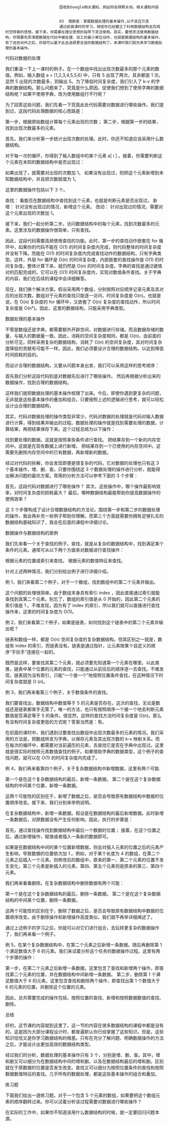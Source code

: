 
                            
                            因收到Google相关通知，网站将会择期关闭。相关通知内容
                            
                            
                            03  增删查：掌握数据处理的基本操作,以不变应万变
                            通过前面课时的学习，相信你已经建立了利用数据结构去完成时空转移的思想。接下来，你需要在理论思想的指导下灵活使用。其实，要想灵活使用数据结构，你需要先弄清楚数据在代码中被处理、加工的最小单位动作，也就是数据结构的基本操作，有了这些动作之后，你就可以基于此去选择更合适的数据结构了。本课时我们就先来学习数据处理的基本操作。

代码对数据的处理

我们重温一下上一课时的例子。在一个数组中找出出现次数最多的那个元素的数值。例如，输入数组 a = [1,2,3,4,5,5,6] 中，只有 5 出现了两次，其余都是 1 次。显然 5 出现的次数最多，则输出 5。为了降低时间复杂度，我们引入了 k-v 的字典的数据结构。那么问题来了，究竟是什么原因，促使我们想到了使用字典的数据结构呢？如果不使用字典，改为使用数组行不行呢？

为了回答这些问题，我们先看一下究竟此处代码需要对数据进行哪些操作。我们提到过，这段代码处理数据的核心思路是：


第一步，根据原始数组计算每个元素出现的次数；
第二步，根据第一步的结果，找到出现次数最多的元素。


首先，我们来分析第一步统计出现次数的处理。此时，你还不知道应该采用什么数据结构。

对于每一次的循环，你得到了输入数组中的某个元素 a[ i ] 。接着，你需要判断这个元素在未知的数据结构中是否出现过：


如果出现了，就需要对出现的次数加 1。
如果没有出现过，则把这个元素新增到未知数据结构中，并且把次数赋值为 1。




这里的数据操作包括以下 3 个。


查找： 看能否在数据结构中查找到这个元素，也就是判断元素是否出现过。
新增： 针对没有出现过的情况，新增这个元素。
改动： 针对出现过的情况，需要对这个元素出现的次数加 1。


接下来，我们一起分析第二步。访问数据结构中的每个元素，找到次数最多的元素。这里涉及的数据操作很简单，只有查找。

因此，这段代码需要高频使用查找的功能。此时，第一步的查找动作嵌套在 for 循环中，如果你的代码不能在 O(1) 的时间复杂度内完成，则代码整体的时间复杂度并没有下降。而能在 O(1) 的时间复杂度内完成查找动作的数据结构，只有字典类型。这样，外层 for 循环是 O(n) 的时间复杂度，内部嵌套的查找操作是 O(1) 的时间复杂度。整体计算下来，就仍然是 O(n) 的时间复杂度。字典的查找是通过键值对的匹配完成的，它可以在 O(1) 时间复杂度内，实现对数值条件查找。关于字典的内容，我们在后续的课程中会详细解答。

现在，我们换个解决方案。假设采用两个数组，分别按照对应顺序记录元素及其对应的出现次数。数组对于元素的查找只能逐一访问，时间复杂度是 O(n)。也就是说，在 O(n) 复杂度的 for 循环中，又嵌套了 O(n) 复杂度的查找动作，所以时间复杂度是 O(n²)。因此，这里的数据结构，只能采用字典类型。

数据处理的基本操作

不管是数组还是字典，都需要额外开辟空间，对数据进行存储。而且数据存储的数量，与输入的数据量一致。因此，消耗的空间复杂度相同，都是 O(n)。由前面的分析可见，同样采用复杂的数据结构，消耗了 O(n) 的空间复杂度，其对时间复杂度降低的贡献有可能不一样。因此，我们必须要设计合理的数据结构，以达到降低时间损耗的目的。

而设计合理的数据结构，又要从问题本身出发，我们可以采用这样的思考顺序：


首先我们分析这段代码到底对数据先后进行了哪些操作。
然后再根据分析出来的数据操作，找到合理的数据结构。


这样我们就把数据处理的基本操作梳理了出来。今后，即使你遇到更复杂的问题，无非就是这些基本操作的叠加和组合。只要按照上述的逻辑进行思考，就可以轻松设计出合理的数据结构，

其实，代码对数据处理的操作类型非常少。代码对数据的处理就是代码对输入数据进行计算，得到结果并输出的过程。数据处理的操作就是找到需要处理的数据，计算结果，再把结果保存下来。这个过程总结为以下操作：


找到要处理的数据。这就是按照某些条件进行查找。
把结果存到一个新的内存空间中。这就是在现有数据上进行新增。
把结果存到一个已使用的内存空间中。这需要先删除内存空间中的已有数据，再新增新的数据。


经过对代码的拆解，你会发现即便是很复杂的代码，它对数据的处理也只有这 3 个基本操作，增、删、查。只要你围绕这 3 个数据处理的操作进行分析，就能得出解决问题的最优方案。常用的分析方法可以参考下面的 3 个步骤：


首先，这段代码对数据进行了哪些操作？
其次，这些操作中，哪个操作最影响效率，对时间复杂度的损耗最大？
最后，哪种数据结构最能帮助你提高数据操作的使用效率？


这 3 个步骤构成了设计合理数据结构的方法论。围绕第一步和第二步的数据处理的操作，我会再补充一些例子帮助你理解。而第三个方面就需要你拥有足够扎实的数据结构基础知识了，我会在后面的课程中详细讨论。

数据操作与数据结构的案例

我们先来看一个关于查找的例子。查找，就是从复杂的数据结构中，找到满足某个条件的元素。通常可从以下两个方面来对数据进行查找操作：


根据元素的位置或索引来查找。
根据元素的数值特征来查找。


针对上述两种情况，我们分别给出例子进行详细介绍。

例 1，我们来看第二个例子，对于一个数组，找到数组中的第二个元素并输出。

这个问题的处理很简单。由于数组本身具有索引 index ，因此直接通过索引就能查找到其第二个元素。别忘了，数组的索引值是从 0 开始的，因此第二个元素的索引值是 1 。不难发现，因为有了 index 的索引，所以我们就可以直接进行查找操作来，这里的时间复杂度为 O(1)。

例 2，我们来看第二个例子，如果是链表，如何找到这个链表中的第二个元素并输出呢？

链表和数组一样，都是 O(n) 空间复杂度的复杂数据结构。但其区别之一就是，数组有 index 的索引，而链表没有。链表是通过指针，让元素按某个自定义的顺序“手拉手”连接在一起的。

既然是这样，要查找其第二个元素，就必须要先知道第一个元素在哪里。以此类推，链表中某个位置的元素的查找，只能通过从前往后的顺序逐一去查找。不难发现，链表因为没有索引，只能“一个接一个”地按照位置条件查找，在这种情况下时间复杂度就是 O (n)。



例 3，我们再来看第三个例子，关于数值条件的查找。

我们要查找出，数据结构中数值等于 5 的元素是否存在。这次的查找，无论是数组还是链表都束手无策了。唯一的方法，也只有按照顺序一个接一个地去判断元素数值是否满足等于 5 的条件。很显然，这样的查找方法时间复杂度是 O(n)。那么有没有时间复杂度更低的方式呢？答案当然是：有。



在前面的课时中，我们遇到过要查找出数组中出现次数最多的元素的情况。我们采用的方法是，把数组转变为字典，以保存元素及其出现次数的 k-v 映射关系。而在每次的循环中，都需要对当前遍历的元素，去查找它是否在字典中出现过。这里就是很实际的按照元素数值查找的例子。如果借助字典的数据类型，这个例子的查找问题，就可以在 O(1) 的时间复杂度内完成了。

例 4，我们再来看第四个例子，关于复杂数据结构中新增数据，这里有两个可能.


第一个是在这个复杂数据结构的最后，新增一条数据。
第二个是在这个复杂数据结构的中间某个位置，新增一条数据。


这两个可能性的区别在于，新增了数据之后，是否会导致原有数据结构中数据的位置顺序改变。接下来，我们分别来举例说明。

在复杂数据结构中，新增一条数据。假设是在数据结构的最后新增数据。此时新增一条数据后，对原数据没有产生任何影响。因此，执行的步骤是：


首先，通过查找操作找到数据结构中最后一个数据的位置；
接着，在这个位置之后，通过新增操作，赋值或者插入一条新的数据即可。




如果是在数据结构中间的某个位置新增数据，则会对插入元素的位置之后的元素产生影响，导致数据的位置依次加 1 。例如，对于某个长度为 4 的数组，在第二个元素之后插入一个元素。则修改后的数组中，原来的第一、第二个元素的位置不发生变化，第三个元素是新插入的元素，第四、第五个元素则是原来的第三、第四个元素。



我们再来看看删除。在复杂数据结构中删除数据有两个可能：


第一个是在这个复杂数据结构的最后，删除一条数据。
第二个是在这个复杂数据结构的中间某个位置，删除一条数据。


这两个可能性的区别在于，删除了数据之后，是否会导致原有数据结构中数据的位置顺序改变。由于删除操作和新增操作高度类似，我们就不再举详细阐述了。

通过上述例子的学习之后，你就可以对它们进行组合，去玩转更复杂的数据操作了，我们再来看一个例子。

例 5，在某个复杂数据结构中，在第二个元素之后新增一条数据。随后再删除第 1 个满足数值大于 6 的元素。我们来试着分析这个任务的数据操作过程。这里有两个步骤的操作：


第一步，在第二个元素之后新增一条数据。这里包含了查找和新增两个操作，即查找第二个元素的位置，并在数据结构中间新增一条数据。
第二步，删除第 1 个满足数值大于 6 的元素。这里包含查找和删除两个操作，即查找出第 1 个数值大于 6 的元素的位置，并删除这个位置的元素。


因此，总共需要完成的操作包括，按照位置的查找、新增和按照数据数值的查找、删除。



总结

好的，这节课的内容就到这里了。这一节的内容在很多数据结构的课程中都是没有的，这是因为大部分课程设计时，都普遍默认你已经掌握了这些知识。但是，这些知识恰恰又是你学习数据结构的根基。只有在充分了解问题、明确数据操作的方法之后，才能设计出更加高效的数据结构类型。

经过我们的分析，数据处理的基本操作只有 3 个，分别是增、删、查。其中，增和删又可以细分为在数据结构中间的增和删，以及在数据结构最后的增和删。区别就在于原数据的位置是否发生改变。查找又可以细分为按照位置条件的查找和按照数据数值特征的查找。几乎所有的数据处理，都是这些基本操作的组合和叠加。

练习题

下面我们给出一道练习题。对于一个包含 5 个元素的数组，如果要把这个数组元素的顺序翻转过来。你可以试着分析该过程需要对数据进行哪些操作？

在实际的工作中，如果你不知道该用什么数据结构的时候，就一定要回归问题本源。

                        
                        
                            